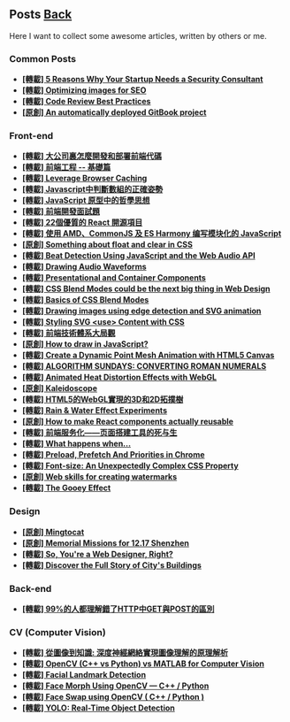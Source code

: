## Posts	[Back](./../README.md)

Here I want to collect some awesome articles, written by others or me.

### Common Posts

- [**[轉載] 5 Reasons Why Your Startup Needs a Security Consultant**](./security_consultant/security_consultant.md)
- [**[轉載] Optimizing images for SEO**](./optimize_image_for_seo/optimize_image_for_seo.md)
- [**[轉載] Code Review Best Practices**](./code_review_best_practices/code_review_best_practices.md)
- [**[原創] An automatically deployed GitBook project**](./auto_deployed_gitbook_projects/auto_deployed_gitbook_projects.md)

### Front-end

- [**[轉載] 大公司裏怎麼開發和部署前端代碼**](./frontend_code_in_big_company/frontend_code_in_big_company.md)
- [**[轉載] 前端工程 -- 基礎篇**](./base_frontend/base_frontend.md)
- [**[轉載] Leverage Browser Caching**](./leverage_browser_caching/leverage_browser_caching.md)
- [**[轉載] Javascript中判斷數組的正確姿勢**](./array_inference_in_javascript/array_inference_in_javascript.md)
- [**[轉載] JavaScript 原型中的哲學思想**](./prototype_of_javascript/prototype_of_javascript.md)
- [**[轉載] 前端開發面試題**](./frontend_interview/frontend_interview.md)
- [**[轉載] 22個優質的 React 開源項目**](./22_react_opensrc/22_react_opensrc.md)
- [**[轉載] 使用 AMD、CommonJS 及 ES Harmony 编写模块化的 JavaScript**](./modular_js_with_style/modular_js_with_style.md)
- [**[原創] Something about float and clear in CSS**](./float_clear/float_clear.md)
- [**[轉載] Beat Detection Using JavaScript and the Web Audio API**](./bpm_detection_with_javascript/bpm_detection_with_javascript.md)
- [**[轉載] Drawing Audio Waveforms**](./drawing_audio_waveforms/drawing_audio_waveforms.md)
- [**[轉載] Presentational and Container Components**](./presentational_and_container_components/presentational_and_container_components.md)
- [**[轉載] CSS Blend Modes could be the next big thing in Web Design**](./css_blend_mode/css_blend_mode.md)
- [**[轉載] Basics of CSS Blend Modes**](./basics_of_css_blend_mode/basics_of_css_blend_mode.md)
- [**[轉載] Drawing images using edge detection and SVG animation**](./draw_image_using_edge_detection_and_svg/draw_image_using_edge_detection_and_svg.md)
- [**[轉載] Styling SVG &lt;use&gt; Content with CSS**](./style_svg_use/style_svg_use.md)
- [**[轉載] 前端技術體系大局觀**](./whole_front_end/whole_front_end.md)
- [**[原創] How to draw in JavaScript?**](./how_to_draw/how_to_draw.md)
- [**[轉載] Create a Dynamic Point Mesh Animation with HTML5 Canvas**](./point_mesh/point_mesh.md)
- [**[轉載] ALGORITHM SUNDAYS: CONVERTING ROMAN NUMERALS**](./converting_roman_numerals/converting_roman_numerals.md)
- [**[轉載] Animated Heat Distortion Effects with WebGL**](./heat_distortion/heat_distortion.md)
- [**[原創] Kaleidoscope**](./kaleidoscope/kaleidoscope.md)
- [**[轉載] HTML5的WebGL實現的3D和2D拓撲樹**](./topological_webgl/topological_webgl.md)
- [**[轉載] Rain & Water Effect Experiments**](./rain/rain.md)
- [**[原創] How to make React components actually reusable**](./reusable_react_components/reusable_react_components.md)
- [**[轉載] 前端服务化——页面搭建工具的死与生**](./IDE/IDE.md)
- [**[轉載] What happens when...**](./what_happens_when/what_happens_when.md)
- [**[轉載] Preload, Prefetch And Priorities in Chrome**](./preload_prefetch_chrome/preload_prefetch_chrome.md)
- [**[轉載] Font-size: An Unexpectedly Complex CSS Property**](./complex_font_size/complex_font_size.md)
- [**[原創] Web skills for creating watermarks**](./create_watermarks_with_canvas/create_watermarks_with_canvas.md)
- [**[轉載] The Gooey Effect**](./the_gooey_effect/the_gooey_effect.md)

### Design

- [**[原創] Mingtocat**](./mingtocat/mingtocat.md)
- [**[原創] Memorial Missions for 12.17 Shenzhen**](./1217_mission_of_shenzhen/1217_mission_of_shenzhen.md)
- [**[轉載] So, You're a Web Designer, Right?**](./so_a_web_designer/so_a_web_designer.md)
- [**[轉載] Discover the Full Story of City's Buildings**](./discover_city/discover_city.md)

### Back-end

- [**[轉載] 99%的人都理解錯了HTTP中GET與POST的區別**](./http_and_get/http_and_get.md)

### CV (Computer Vision)

- [**[轉載] 從圖像到知識: 深度神經網絡實現圖像理解的原理解析**](./dnn_2_image/dnn_2_image.md)
- [**[轉載] OpenCV (C++ vs Python) vs MATLAB for Computer Vision**](./opencv_vs_matlab/opencv_vs_matlab.md)
- [**[轉載] Facial Landmark Detection**](./facial_landmark/facial_landmark.md)
- [**[轉載] Face Morph Using OpenCV — C++ / Python**](./face_morph/face_morph.md)
- [**[轉載] Face Swap using OpenCV ( C++ / Python )**](./face_swap/face_swap.md)
- [**[轉載] YOLO: Real-Time Object Detection**](./yolo/yolo.md)

